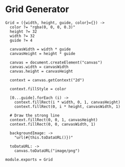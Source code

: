 Grid Generator
==============

    Grid = ({width, height, guide, color}={}) ->
      color ?= "rgba(0, 0, 0, 0.3)"
      height ?= 32
      width ?= 32
      guide ?= 4

      canvasWidth = width * guide
      canvasHeight = height * guide

      canvas = document.createElement("canvas")
      canvas.width = canvasWidth
      canvas.height = canvasHeight

      context = canvas.getContext("2d")

      context.fillStyle = color

      [0...guide].forEach (i) ->
        context.fillRect(i * width, 0, 1, canvasHeight)
        context.fillRect(0, i * height, canvasWidth, 1)
    
      # Draw the strong line
      context.fillRect(0, 0, 1, canvasHeight)
      context.fillRect(0, 0, canvasWidth, 1)
    
      backgroundImage: ->
        "url(#{this.toDataURL()})"
    
      toDataURL: ->
        canvas.toDataURL("image/png")

    module.exports = Grid
